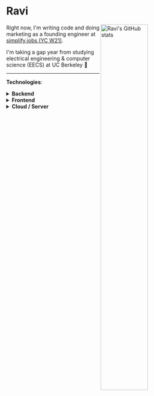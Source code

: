 # Ravi

<img align="right" width="50%" src="https://github-readme-stats.vercel.app/api?username=raviriley&theme=dark&count_private=true&include_all_commits=true&hide=issues,contribs&show_icons=true&custom_title=GitHub stats" alt="Ravi's GitHub stats">


Right now, I'm writing code and doing marketing as a founding engineer at [simplify.jobs (YC W21)](https://simplify.jobs/). 

I'm taking a gap year from studying electrical engineering & computer science (EECS) at UC Berkeley 🐻

---

<!-- <img align="right" width="50%" src="https://github-readme-stats.vercel.app/api?username=raviriley&theme=dark&count_private=true&include_all_commits=true&hide=issues,contribs&show_icons=true&custom_title=GitHub stats" alt="Ravi's GitHub stats">
 -->
**Technologies**:

<details>
  <summary><b>Backend</b></summary>
  
  Language of choice: Python
  
  **Python**: SQLAlchemy, Alembic, Pydantic, FastAPI, Flask, Uvicorn, asyncio, Pytest, Factory Boy
    
  **Databases / Frameworks**: SQL, SQLite, Postgres, PostGIS, Firebase
  
  **APIs**: REST, GraphQL

</details>


<details>
  <summary><b>Frontend</b></summary>
  
  Language of choice: JavaScript

  **Web**: React, NextJS, Node, Vue, Ruby on Rails, Jekyll, Liquid, HTML5
  
  **Mobile**: Flutter, React Native, Swift
    
  **Style**: CSS, Sass, Tailwind, Bulma

</details>


<details>
  <summary><b>Cloud / Server</b></summary>
  
  UNIX, Bash scripting
  
  Docker, Kubernetes
  
  Google Cloud, AWS
  
</details>


<!-- ![visitors](https://visitor-badge.laobi.icu/badge?page_id=raviriley.profile) -->

<!-- The days with hundreds of commits are because of an auto-backup repo part of the CS course I took in spring 2021. -->

